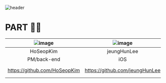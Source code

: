 ![header](https://capsule-render.vercel.app/api?type=waving&color=0:3880F7,100:52B3DA&height=300&section=header&text=CHECKPASS&fontSize=60&fontColor=FFFFFF&fontAlign=50&fontAlignY=35)

# PART 🙋‍♂️
|![image](https://github.com/Capstone-1Team/.github/assets/103043741/5d8b4d49-9c12-4bd0-be44-c5382a288305)| ![image](https://github.com/Capstone-1Team/.github/assets/103043741/5a17b4f0-b06b-41ad-b26a-da13f06bf8aa) | ![image](https://github.com/Capstone-1Team/.github/assets/103043741/c1726e8e-6c1d-49ea-9c1d-fc7ced902cc6) | ![image](https://github.com/Capstone-1Team/.github/assets/103043741/04a83112-567f-49f8-a0e9-f2b88e6f3bfc)
|:---:|:---:|:---:|:---:|
|HoSeopKim|jeungHunLee|ccconac|Seon-DaYeon|
|PM/back-end|iOS|front-end|design|
|https://github.com/HoSeopKim|https://github.com/jeungHunLee|https://github.com/ccconac|https://github.com/Seon-DaYeon|
